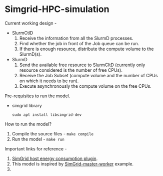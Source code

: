 # Simgrid-HPC-simulation
Current working design -
  - SlurmCtlD
    1. Receive the information from all the SlurmD processes.
    2. Find whether the job in front of the Job queue can be run.
    3. If there is enough resource, distribute the compute volume to the SlurmD(s).
  - SlurmD
    1. Send the available free resource to SlurmCltD (currently only resource considered is the number of free CPUs).
    2. Receive the Job Subset (compute volume and the number of CPUs on which it needs to be run).
    3. Execute asynchronously the compute volume on the free CPUs.

Pre-requisites to run the model.
  - simgrid library
    ```
    sudo apt install libsimgrid-dev
    ```
 How to run the model?
   1. Compile the source files - `make compile`
   2. Run the model - `make run`

Important links for reference - 
  1. [SimGrid host energy consumption plugin](https://simgrid.org/doc/latest/Plugins.html#plugin-host-energy).
  2. This model is inspired by [SimGrid-master-worker](https://simgrid.org/doc/latest/Tutorial_Algorithms.html#discover-the-master-workers) example.
  3. 
